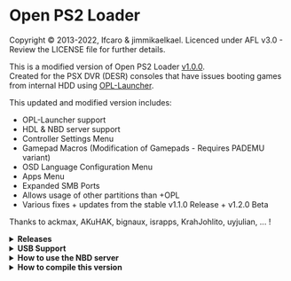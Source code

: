 # Open PS2 Loader

Copyright © 2013-2022, Ifcaro & jimmikaelkael.
Licenced under AFL v3.0 - Review the LICENSE file for further details.

This is a modified version of Open PS2 Loader [v1.0.0](https://github.com/ps2homebrew/Open-PS2-Loader/tree/v1.0.0).</br>
Created for the PSX DVR (DESR) consoles that have issues booting games from internal HDD using [OPL-Launcher](https://github.com/ps2homebrew/OPL-Launcher).

This updated and modified version includes:
- OPL-Launcher support
- HDL & NBD server support
- Controller Settings Menu
- Gamepad Macros (Modification of Gamepads - Requires PADEMU variant)
- OSD Language Configuration Menu
- Apps Menu
- Expanded SMB Ports
- Allows usage of other partitions than +OPL
- Various fixes + updates from the stable v1.1.0 Release + v1.2.0 Beta

Thanks to ackmax, AKuHAK, bignaux, israpps, KrahJohlito, uyjulian, ... !

<details>
  <summary> <b> Releases </b> </summary>
<p>

When you download and extract the latest Open PS2 Loader from this repo, you will receive 5 variants:

| Variant | File Name | Description |
| --------- | ----------- | ----------- |
| `Release` | OPNPS2LD.ELF | Regular OPL release with GSM. |
| `ALL` | OPNPS2LD-ALL.ELF | OPL with GSM and all the features below. |
| `IGS` | OPNPS2LD-IGS.ELF | OPL with In-Game Screenshot feature. |
| `PADEMU` | OPNPS2LD-PADEMU.ELF | OPL with Pad emulation for DS3 & DS4. |
| `RTL` | OPNPS2LD-RTL.ELF | OPL with the right to left language support. |

- You can also compile you own variant, see "How to compile this version".

</p>
</details>

<details>
  <summary> <b> USB Support </b> </summary>
<p>

- USB drives must be formatted in FAT32 (MBR)
- You can format large drives in FAT32 with http://ridgecrop.co.uk/index.htm?guiformat.htm
- USBUtil is the recommended tool to install a game on USB drives, it can split games over 4GB. </br> You can get it here: https://www.psx-place.com/threads/usbutil-by-iseko.19048/

</p>
</details>

<details>
  <summary> <b> How to use the NBD server </b> </summary>
<p>

- To connect to the NBD server you will first need an NBD client and driver on your PC.
- The Ceph MSI installer bundles a signed version of the WNBD driver. </br> It can be downloaded from here: https://cloudbase.it/ceph-for-windows/
- Install the client and reboot.
- Open CMD as administrator and run: </br> ```wnbd-client.exe map hdd1 SERVER_IP``` <- Shown in OPL when NBD server started.
- You can now install games with hdl_dump like: </br> ```hdl_dump inject_dvd hdd1: "GAME_TITLE" "ISO_FILE" "BLUS_123.45" *u4```
  - This process can take up to 1-2 hours depending on game size.
- If you want to disconnect from the NBD server, open a Command Prompt as administrator and run: </br> ```wnbd-client.exe unmap hdd1```

</p>
</details>

<details>
  <summary> <b> How to compile this version </b> </summary>
<p>

- Use [ps2dev v1.2.0](https://github.com/ps2dev/ps2dev/releases/tag/v1.2.0)
- Add following code to $PS2SDK/common/include/usbhdfsd-common.h

```
/** Check if fragments exist */
#define USBMASS_IOCTL_CHECK_CHAIN    0x0004
/** Return fragment table **/
#define USBMASS_IOCTL_GET_FRAGLIST   0x0005
/** Get the device number for the block device backing the mass partition */
#define USBMASS_IOCTL_GET_DEVICE_NUMBER     0x0006
```

#### Compile all variants
```make all-variants```
#### Compile with Right-To-Left (RTL) language support
```make RTL=1```
#### Compile with In Game Screenshot (IGS)
```make IGS=1```
#### Compile with Pad Emulator (PADEMU)
```make PADEMU=1```
#### Compile and compress elf with ps2-packer
```make NOT_PACKED=0```
#### Compile uncompressed elf
```make```

</p>
</details>
